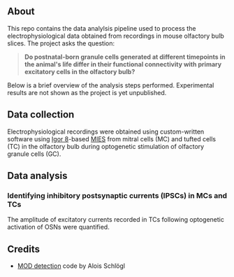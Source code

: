 ## About
This repo contains the data analylsis pipeline used to process the electrophysiological data obtained from recordings in mouse olfactory bulb slices. The project asks the question:
> **Do postnatal-born granule cells generated at different timepoints in the animal's life differ in their functional connectivity with primary excitatory cells in the olfactory bulb?**

Below is a brief overview of the analysis steps performed. Experimental results are not shown as the project is yet unpublished.

## Data collection
Electrophysiological recordings were obtained using custom-written software using [Igor 8](https://www.wavemetrics.com/)-based [MIES](https://github.com/AllenInstitute/MIES) from mitral cells (MC) and tufted cells (TC) in the olfactory bulb during optogenetic stimulation of olfactory granule cells (GC).

## Data analysis

### Identifying inhibitory postsynaptic currents (IPSCs) in MCs and TCs
The amplitude of excitatory currents recorded in TCs following optogenetic activation of OSNs were quantified.



## Credits

* [MOD detection](https://pub.ista.ac.at/~schloegl/software/mod/rc4/README.html) code by Alois Schlögl
